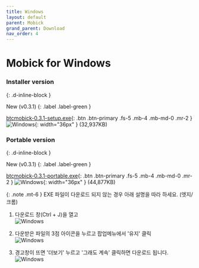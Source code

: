 ```yaml
---
title: Windows
layout: default
parent: Mobick
grand_parent: Download
nav_order: 4
---
```


# Mobick for Windows

### Installer version
{: .d-inline-block }

New (v0.3.1)
{: .label .label-green }

[btcmobick-0.3.1-setup.exe](/html/dist/mobick/0.3.1/btcmobick-0.3.1-setup.exe){: .btn .btn-primary .fs-5 .mb-4 .mb-md-0 .mr-2 }
![Windows](/html/assets/images/windows.svg){: width="36px" }
(32,937KB)


### Portable version
{: .d-inline-block }

New (v0.3.1)
{: .label .label-green }

[btcmobick-0.3.1-portable.exe](/html/dist/mobick/0.3.1/btcmobick-0.3.1-portable.exe){: .btn .btn-primary .fs-5 .mb-4 .mb-md-0 .mr-2 }
![Windows](/html/assets/images/windows.svg){: width="36px" }
(44,877KB)

{: .note .mt-6 }
EXE 파일이 다운로드 되지 않는 경우 아래 설명을 따라 하세요. (엣지/크롬)
<!--
1) 다운로드 창(Ctrl + J)을 열고<br/>
2) 다운받은 파일의 3점 아이콘을 클릭하고 팝업메뉴에서 '유지' 클릭<br/>
3) 경고창이 뜨면 '더보기' 클릭하고 '그래도 계속' 클릭하면 다운로드 됩니다.
-->

1) 다운로드 창(Ctrl + J)을 열고<br/>
![Windows](/html/assets/images/howto.windows.a1.png) 

2) 다운받은 파일의 3점 아이콘을 누르고 팝업메뉴에서 '유지' 클릭<br/>
![Windows](/html/assets/images/howto.windows.a2.png) 

3) 경고창이 뜨면 '더보기' 누르고 '그래도 계속' 클릭하면 다운로드 됩니다.<br/>
![Windows](/html/assets/images/howto.windows.a3.png)
